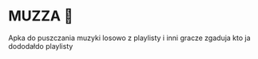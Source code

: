 # MUZZA 🎵

Apka do puszczania muzyki losowo z playlisty i inni gracze zgaduja kto ja dododałdo playlisty
